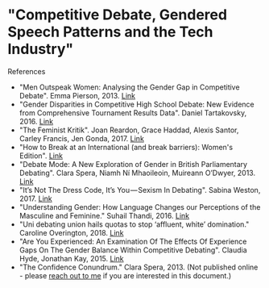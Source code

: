 # "Competitive Debate, Gendered Speech Patterns and the Tech Industry"

References

* "Men Outspeak Women: Analysing the Gender Gap in Competitive Debate". Emma Pierson, 2013. [Link](http://mdr.monashdebaters.com/volume-11-2013/men-outspeak-women-analysing-the-gender-gap-in-competitive-debate/)
* "Gender Disparities in Competitive High School Debate: New Evidence from Comprehensive Tournament Results Data". Daniel Tartakovsky, 2016. [Link](https://docs.google.com/document/d/1GLOR3w_CdF1otgWRElSTjLlzYId3gbTLB2REiV6ySJU/edit)
* "The Feminist Kritik". Joan Reardon, Grace Haddad, Alexis Santor, Carley Francis, Jen Gonda, 2017. [Link](https://ohiospeaks.net/2017/05/06/the-feminist-kritik/)
* "How to Break at an International (and break barriers): Women's Edition". [Link](https://docs.google.com/document/d/1GLOR3w_CdF1otgWRElSTjLlzYId3gbTLB2REiV6ySJU/edit)
* "Debate Mode: A New Exploration of Gender in British Parliamentary Debating". Clara Spera, Niamh Ní Mhaoileoin, Muireann O’Dwyer, 2013. [Link](http://mdr.monashdebaters.com/volume-11-2013/debate-mode-a-new-exploration-of-gender-in-british-parliamentary-debating/)
* "It’s Not The Dress Code, It’s You — Sexism In Debating". Sabina Weston, 2017. [Link](https://medium.com/@sabinaweston/its-not-the-dress-code-it-s-you-sexism-in-debating-dcccaaf38507)
* "Understanding Gender: How Language Changes our Perceptions of the Masculine and Feminine." Suhail Thandi, 2016. [Link](http://www.foxhedgehog.com/2016/04/understanding-gender-how-language-changes-our-perceptions-of-the-masculine-and-feminine/)
* "Uni debating union hails quotas to stop ‘affluent, white’ domination." Caroline Overington, 2018. [Link](https://www.theaustralian.com.au/news/nation/uni-debating-union-hails-quotas-to-stop-affluent-white-domination/news-story/0c9931cb949dcc7e371fc44b24c1c4f2)
* "Are You Experienced: An Examination Of The Effects Of Experience Gaps On The Gender Balance Within Competitive Debating". Claudia Hyde, Jonathan Kay, 2015. [Link](http://mdr.monashdebaters.com/volume-13-2015/are-you-experienced-an-examination-of-the-effects-of-experience-gaps-on-the-gender-balance-within-competitive-debating/)
* "The Confidence Conundrum." Clara Spera, 2013. (Not published online - please [reach out to me](mailto:yu.denise.d@gmail.com) if you are interested in this document.)
